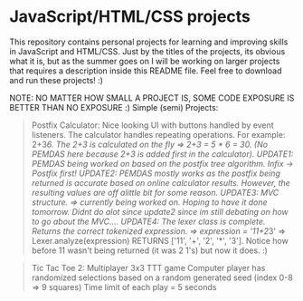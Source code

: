 # JavaScript/HTML/CSS projects

This repository contains personal projects for learning and improving skills in JavaScript and HTML/CSS. Just by the titles of the projects, its obvious what it is, but as the summer goes on I will be working on larger projects that requires a description inside this README file. Feel free to download and run these projects! :)

NOTE: NO MATTER HOW SMALL A PROJECT IS, SOME CODE EXPOSURE IS BETTER THAN NO EXPOSURE :)
Simple (semi) Projects:
> Postfix Calculator: 
  > Nice looking UI with buttons handled by event listeners. 
  > The calculator handles repeating operations. For example: 2+3*6. The 2+3 is calculated on the fly => 2+3 = 5 * 6 = 30. (No PEMDAS here because 2+3 is added first in the calculator). 
  > UPDATE1: PEMDAS being worked on based on the postfix tree algorithm. Infix -> Postfix first!
  > UPDATE2: PEMDAS mostly works as the postfix being returned is accurate based on online calculator results. However, the resulting                values are off alittle bit for some reason. 
  > UPDATE3: MVC structure. => currently being worked on. Hoping to have it done tomorrow. Didnt do alot since update2 since im still                debating on how to go about the MVC....
  > UPDATE4: The lexer class is complete. Returns the correct tokenized expression. => expression = '11+2*3' => Lexer.analyze(expression) RETURNS ['11', '+', '2', '*', '3']. Notice how before 11 wasn't being returned (it was 2 1's) but now it does. :)

>Tic Tac Toe 2:
  > Multiplayer 3x3 TTT game
  > Computer player has randomized selections based on a random generated seed (index 0-8 => 9 squares)
  > Time limit of each play = 5 seconds
